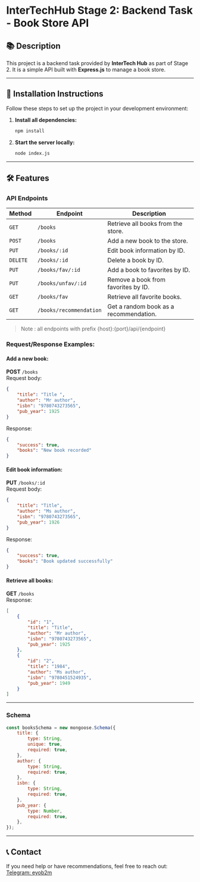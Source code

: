 
# InterTechHub Stage 2: Backend Task - Book Store API

## 📚 Description  
This project is a backend task provided by **InterTech Hub** as part of Stage 2. It is a simple API built with **Express.js** to manage a book store.

---

## 🚀 Installation Instructions  
Follow these steps to set up the project in your development environment:

1. **Install all dependencies:**  
   ```bash
   npm install
   ```

2. **Start the server locally:**  
   ```bash
   node index.js
   ```

---

## 🛠️ Features  

### **API Endpoints**
| Method   | Endpoint                    | Description                                   |
|----------|-----------------------------|-----------------------------------------------|
| `GET`    | `/books`                    | Retrieve all books from the store.           |
| `POST`   | `/books`                    | Add a new book to the store.                 |
| `PUT`    | `/books/:id`                | Edit book information by ID.                 |
| `DELETE` | `/books/:id`                | Delete a book by ID.                         |
| `PUT`    | `/books/fav/:id`            | Add a book to favorites by ID.               |
| `PUT`    | `/books/unfav/:id`          | Remove a book from favorites by ID.          |
| `GET`    | `/books/fav`                | Retrieve all favorite books.                 |
| `GET`    | `/books/recommendation`     | Get a random book as a recommendation.       |

> Note : all endpoints with prefix {host}:{port}/api/{endpoint}

### **Request/Response Examples:**

#### Add a new book:
**POST** `/books`  
Request body:
```json
{
    "title": "Title ",
    "author": "Mr author",
    "isbn": "9780743273565",
    "pub_year": 1925
}
```
Response:
```json
{
    "success": true,
    "books": "New book recorded"
}
```

#### Edit book information:
**PUT** `/books/:id`  
Request body:
```json
{
    "title": "Title",
    "author": "Ms author",
    "isbn": "9780743273565",
    "pub_year": 1926
}
```
Response:
```json
{
    "success": true,
    "books": "Book updated successfully"
}
```

#### Retrieve all books:
**GET** `/books`  
Response:
```json
[
    {
        "id": "1",
        "title": "Title",
        "author": "Mr author",
        "isbn": "9780743273565",
        "pub_year": 1925
    },
    {
        "id": "2",
        "title": "1984",
        "author": "Ms author",
        "isbn": "9780451524935",
        "pub_year": 1949
    }
]
```

---

### **Schema**  

```javascript
const booksSchema = new mongoose.Schema({
    title: {
        type: String,
        unique: true,
        required: true,
    },
    author: {
        type: String,
        required: true,
    },
    isbn: {
        type: String,
        required: true,
    },
    pub_year: {
        type: Number,
        required: true,
    },
});

```

---

## 📞 Contact  
If you need help or have recommendations, feel free to reach out:  
[Telegram: eyob2m](https://t.me/eyob2m)
